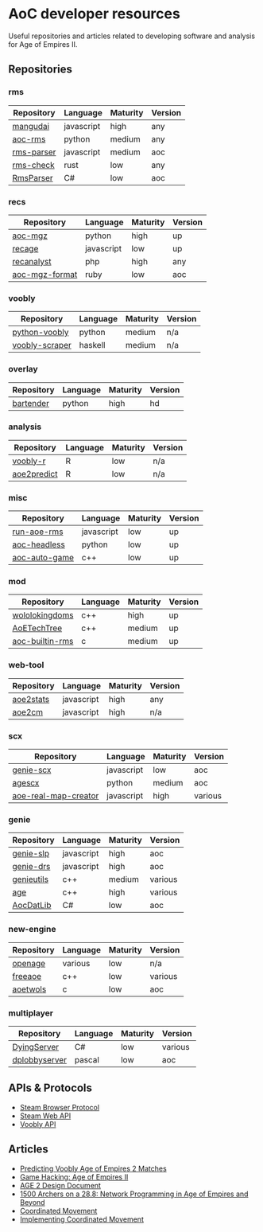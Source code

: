 # AoC developer resources
Useful repositories and articles related to developing software and analysis for Age of Empires II.
## Repositories
### rms
| Repository | Language | Maturity | Version |
| --- | --- | --- | --- |
| [mangudai](https://github.com/mangudai/mangudai) | javascript | high | any |
| [aoc-rms](https://github.com/happyleavesaoc/aoc-rms) | python | medium | any |
| [rms-parser](https://gist.github.com/goto-bus-stop/cb59e5f0ae03ec12c3800f120c16eef3) | javascript | medium | aoc |
| [rms-check](https://github.com/goto-bus-stop/rms-check) | rust | low | any |
| [RmsParser](https://github.com/sdjnyty/RmsParser) | C# | low | aoc |
### recs
| Repository | Language | Maturity | Version |
| --- | --- | --- | --- |
| [aoc-mgz](https://github.com/happyleavesaoc/aoc-mgz) | python | high | up |
| [recage](https://github.com/goto-bus-stop/recage) | javascript | low | up |
| [recanalyst](https://github.com/goto-bus-stop/recanalyst) | php | high | any |
| [aoc-mgz-format](https://github.com/stefan-kolb/aoc-mgx-format) | ruby | low | aoc |
### voobly
| Repository | Language | Maturity | Version |
| --- | --- | --- | --- |
| [python-voobly](https://github.com/happyleavesaoc/python-voobly) | python | medium | n/a |
| [voobly-scraper](https://github.com/bowswung/voobly-scraper) | haskell | medium | n/a |
### overlay
| Repository | Language | Maturity | Version |
| --- | --- | --- | --- |
| [bartender](https://github.com/IamFlea/bartender) | python | high | hd |
### analysis
| Repository | Language | Maturity | Version |
| --- | --- | --- | --- |
| [voobly-r](https://github.com/bowswung/voobly-r) | R | low | n/a |
| [aoe2predict](https://github.com/Macuyiko/aoe2predict) | R | low | n/a |
### misc
| Repository | Language | Maturity | Version |
| --- | --- | --- | --- |
| [run-aoe-rms](https://github.com/goto-bus-stop/run-aoe-rms) | javascript | low | up |
| [aoc-headless](https://github.com/happyleavesaoc/aoc-headless) | python | low | up |
| [aoc-auto-game](https://github.com/FLWL/aoc-auto-game) | c++ | low | up |
### mod
| Repository | Language | Maturity | Version |
| --- | --- | --- | --- |
| [wololokingdoms](https://github.com/Jineapple/WololoKingdoms) | c++ | high | up |
| [AoETechTree](https://github.com/Janworks/AoETechTree) | c++ | medium | up |
| [aoc-builtin-rms](https://github.com/siegeengineers/aoc-builtin-rms) | c | medium | up |
### web-tool
| Repository | Language | Maturity | Version |
| --- | --- | --- | --- |
| [aoe2stats](https://github.com/aocpip/aoe2stats) | javascript | high | any |
| [aoe2cm](https://github.com/aocpip/aoe2cm) | javascript | high | n/a |
### scx
| Repository | Language | Maturity | Version |
| --- | --- | --- | --- |
| [genie-scx](https://github.com/goto-bus-stop/genie-scx) | javascript | low | aoc |
| [agescx](https://github.com/dderevjanik/agescx) | python | medium | aoc |
| [aoe-real-map-creator](https://github.com/peterolson/AOE2-Real-Map-Creator) | javascript | high | various |
### genie
| Repository | Language | Maturity | Version |
| --- | --- | --- | --- |
| [genie-slp](https://github.com/goto-bus-stop/genie-slp) | javascript | high | aoc |
| [genie-drs](https://github.com/goto-bus-stop/genie-drs) | javascript | high | aoc |
| [genieutils](https://github.com/sandsmark/genieutils) | c++ | medium | various |
| [age](https://github.com/sandsmark/AGE) | c++ | high | various |
| [AocDatLib](https://github.com/sdjnyty/AocDatLib) | C# | low | aoc |
### new-engine
| Repository | Language | Maturity | Version |
| --- | --- | --- | --- |
| [openage](https://github.com/SFTtech/openage) | various | low | n/a |
| [freeaoe](https://github.com/sandsmark/freeaoe) | c++ | low | various |
| [aoetwols](https://github.com/aap/aoetwols) | c | low | aoc |
### multiplayer
| Repository | Language | Maturity | Version |
| --- | --- | --- | --- |
| [DyingServer](https://github.com/sdjnyty/DyingServer) | C# | low | various |
| [dplobbyserver](https://github.com/goto-bus-stop/dplobbysystem) | pascal | low | aoc |
## APIs & Protocols
- [Steam Browser Protocol](https://developer.valvesoftware.com/wiki/Steam_browser_protocol)
- [Steam Web API](https://developer.valvesoftware.com/wiki/Steam_Web_API)
- [Voobly API](https://voobly.com/pages/view/147/External-API-Documentation)
## Articles
- [Predicting Voobly Age of Empires 2 Matches](http://blog.macuyiko.com/post/2018/predicting-voobly-age-of-empires-2-matches.html)
- [Game Hacking: Age of Empires II](http://www.codereversing.com/blog/archives/38)
- [AGE 2 Design Document](https://www.scribd.com/document/318886164/AGE-2-Design-Document)
- [1500 Archers on a 28.8: Network Programming in Age of Empires and Beyond](https://www.gamasutra.com/view/feature/131503/1500_archers_on_a_288_network_.php)
- [Coordinated Movement](http://www.gamasutra.com/view/feature/3313/coordinated_unit_movement.php)
- [Implementing Coordinated Movement](http://www.gamasutra.com/view/feature/131721/implementing_coordinated_movement.php)

